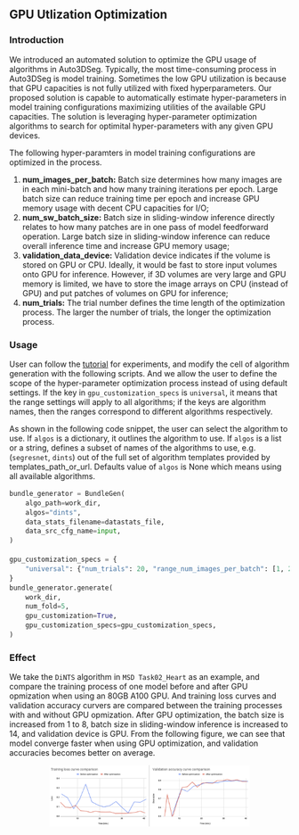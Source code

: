 ## GPU Utlization Optimization

### Introduction

We introduced an automated solution to optimize the GPU usage of algorithms in Auto3DSeg.
Typically, the most time-consuming process in Auto3DSeg is model training.
Sometimes the low GPU utilization is because that GPU capacities is not fully utilized with fixed hyperparameters.
Our proposed solution is capable to automatically estimate hyper-parameters in model training configurations maximizing utilities of the available GPU capacities.
The solution is leveraging hyper-parameter optimization algorithms to search for optimital hyper-parameters with any given GPU devices.

The following hyper-paramters in model training configurations are optimized in the process.

1. **num_images_per_batch:** Batch size determines how many images are in each mini-batch and how many training iterations per epoch. Large batch size can reduce training time per epoch and increase GPU memory usage with decent CPU capacities for I/O;
2. **num_sw_batch_size:** Batch size in sliding-window inference directly relates to how many patches are in one pass of model feedforward operation. Large batch size in sliding-window inference can reduce overall inference time and increase GPU memory usage;
3. **validation_data_device:** Validation device indicates if the volume is stored on GPU or CPU. Ideally, it would be fast to store input volumes onto GPU for inference. However, if 3D volumes are very large and GPU memory is limited, we have to store the image arrays on CPU (instead of GPU) and put patches of volumes on GPU for inference;
4. **num_trials:** The trial number defines the time length of the optimization process. The larger the number of trials, the longer the optimization process.

### Usage

User can follow the [tutorial](../notebooks/auto3dseg_autorunner_ref_api.ipynb) for experiments, and modify the cell of algorithm generation with the following scripts.
And we allow the user to define the scope of the hyper-parameter optimization process instead of using default settings.
If the key in `gpu_customization_specs` is `universal`, it means that the range settings will apply to all algorithms; if the keys are algorithm names, then the ranges correspond to different algorithms respectively.

As shown in the following code snippet, the user can select the algorithm to use.
If `algos` is a dictionary, it outlines the algorithm to use. 
If `algos` is a list or a string, defines a subset of names of the algorithms to use, e.g. (`segresnet`, `dints`) out of the full set of algorithm templates provided by templates_path_or_url. Defaults value of `algos` is None which means using all available algorithms.

```python
bundle_generator = BundleGen(
    algo_path=work_dir,
    algos="dints",
    data_stats_filename=datastats_file,
    data_src_cfg_name=input,
)

gpu_customization_specs = {
    "universal": {"num_trials": 20, "range_num_images_per_batch": [1, 20], "range_num_sw_batch_size": [1, 40]}
}
bundle_generator.generate(
    work_dir,
    num_fold=5,
    gpu_customization=True,
    gpu_customization_specs=gpu_customization_specs,
)
```

### Effect

We take the `DiNTS` algorithm in `MSD Task02_Heart` as an example, and compare the training process of one model before and after GPU opmization when using an 80GB A100 GPU.
And training loss curves and validation accuracy curvers are compared between the training processes with and without GPU opmization.
After GPU optimization, the batch size is increased from 1 to 8, batch size in sliding-window inference is increased to 14, and validation device is GPU.
From the following figure, we can see that model converge faster when using GPU optimization, and validation accuracies becomes better on average.

<div align="center"> <img src="../figures/gpu_opt.png" width="360"/> </div>
